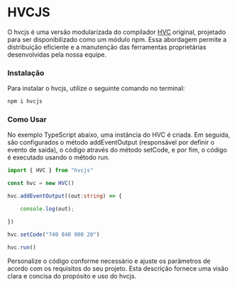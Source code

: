 # HVCJS

O hvcjs é uma versão modularizada do compilador <a href="https://github.com/WilkerSebastian/HV-compiler">HVC</a> original, projetado para ser disponibilizado como um módulo npm. Essa abordagem permite a distribuição eficiente e a manutenção das ferramentas proprietárias desenvolvidas pela nossa equipe.

### Instalação
Para instalar o hvcjs, utilize o seguinte comando no terminal:
```bash
npm i hvcjs
```

### Como Usar

No exemplo TypeScript abaixo, uma instância do HVC é criada. Em seguida, são configurados o método addEventOutput (responsável por definir o evento de saída), o código através do método setCode, e por fim, o código é executado usando o método run.
```typescript
import { HVC } from "hvcjs"

const hvc = new HVC()

hvc.addEventOutput((out:string) => {

    console.log(out);

})

hvc.setCode("740 840 000 20")

hvc.run()
```
Personalize o código conforme necessário e ajuste os parâmetros de acordo com os requisitos do seu projeto. Esta descrição fornece uma visão clara e concisa do propósito e uso do hvcjs.
